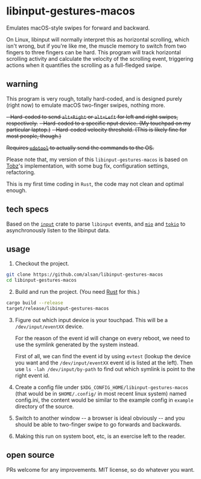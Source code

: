 # libinput-gestures-macos

Emulates macOS-style swipes for forward and backward.

On Linux, libinput will normally interpret this as horizontal scrolling, which isn't wrong, but if you're like me, the muscle memory to switch from two fingers to three fingers can be hard.  This program will track horizontal scrolling activity and calculate the velocity of the scrolling event, triggering actions when it quantifies the scrolling as a full-fledged swipe.

## warning

This program is very rough, totally hard-coded, and is designed purely (right now) to emulate macOS two-finger swipes, nothing more.

~~- Hard-coded to send `alt+Right` or `alt+Left` for left and right swipes, respectively.~~
~~- Hard-coded to a specific nput device. (My touchpad on my particular laptop.)~~
~~- Hard-coded velocity threshold. (This is likely fine for most people, though.)~~

~~Requires [`xdotool`](https://github.com/jordansissel/xdotool) to actually send the commands to the OS.~~

Please note that, my version of this `libinput-gestures-macos` is based on [Tobz](https://github.com/tobz/libinput-gestures-macos)'s implementation, with some bug fix, configuration settings, refactoring.

This is my first time coding in `Rust`, the code may not clean and optimal enough.

## tech specs

Based on the [`input`](https://github.com/Smithay/input.rs) crate to parse `libinput` events, and [`mio`](https://github.com/tokio-rs/mio) and [`tokio`](https://github.com/tokio-rs/tokio) to asynchronously listen to the libinput data.

## usage

1. Checkout the project.

```bash
git clone https://github.com/alsan/libinput-gestures-macos
cd libinput-gestures-macos
```

2. Build and run the project.  (You need [Rust](https://www.rust-lang.org/tools/install) for this.)

```bash
cargo build --release
target/release/libinput-gestures-macos
```

3. Figure out which input device is your touchpad. This will be a `/dev/input/eventXX` device.

    For the reason of the event id will change on every reboot, we need to use the symlink generated by the system instead.

    First of all, we can find the event id by using `evtest` (lookup the device you want and the `/dev/input/eventXX` event id is listed at the left). Then use `ls -lah /dev/input/by-path` to find out which symlink is point to the right event id.

4. Create a config file under `$XDG_CONFIG_HOME/libinput-gestures-macos` (that would be in `$HOME/.config/` in most recent linux system) named config.ini, the content would be similar to the example config in `example` directory of the source.

5. Switch to another window -- a browser is ideal obviously -- and you should be able to two-finger swipe to go forwards and backwards.

6. Making this run on system boot, etc, is an exercise left to the reader.

## open source

PRs welcome for any improvements.  MIT license, so do whatever you want.
